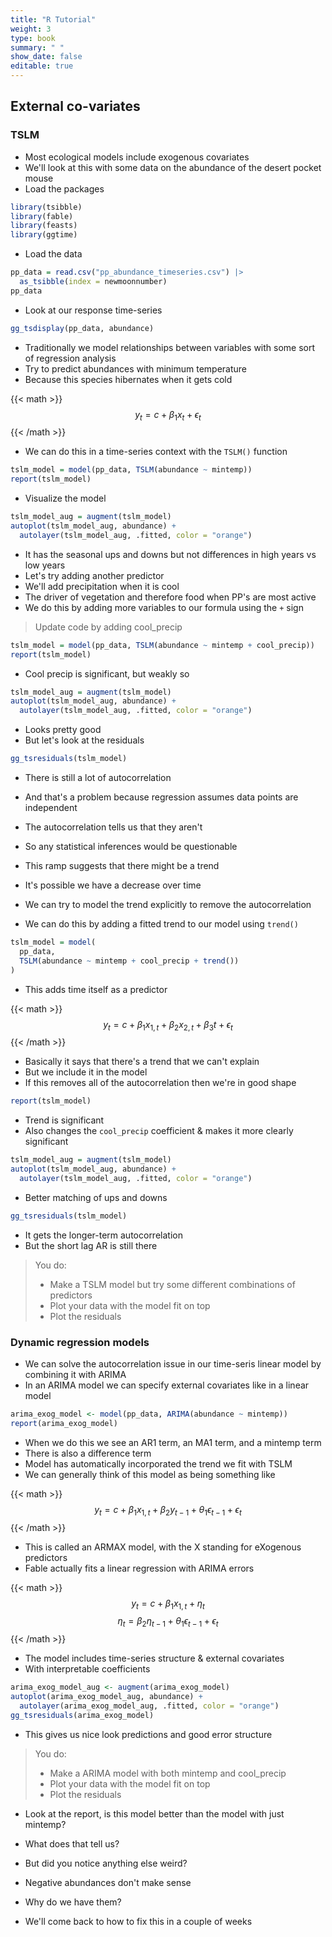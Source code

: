 ```yaml
---
title: "R Tutorial"
weight: 3
type: book
summary: " "
show_date: false
editable: true
---
```


## External co-variates

### TSLM

* Most ecological models include exogenous covariates
* We'll look at this with some data on the abundance of the desert pocket mouse
* Load the packages

```r
library(tsibble)
library(fable)
library(feasts)
library(ggtime)
```

* Load the data

```r
pp_data = read.csv("pp_abundance_timeseries.csv") |>
  as_tsibble(index = newmoonnumber)
pp_data
```

* Look at our response time-series

```r
gg_tsdisplay(pp_data, abundance)
```

* Traditionally we model relationships between variables with some sort of regression analysis
* Try to predict abundances with minimum temperature
* Because this species hibernates when it gets cold

{{< math >}}
$$y_t = c + \beta_1 x_t + \epsilon_t$$
{{< /math >}}


* We can do this in a time-series context with the `TSLM()` function

```r
tslm_model = model(pp_data, TSLM(abundance ~ mintemp))
report(tslm_model)
```

* Visualize the model

```r
tslm_model_aug = augment(tslm_model)
autoplot(tslm_model_aug, abundance) +
  autolayer(tslm_model_aug, .fitted, color = "orange")
```

* It has the seasonal ups and downs but not differences in high years vs low years
* Let's try adding another predictor
* We'll add precipitation when it is cool
* The driver of vegetation and therefore food when PP's are most active
* We do this by adding more variables to our formula using the `+` sign

> Update code by adding cool_precip

```r
tslm_model = model(pp_data, TSLM(abundance ~ mintemp + cool_precip))
report(tslm_model)
```

* Cool precip is significant, but weakly so

```r
tslm_model_aug = augment(tslm_model)
autoplot(tslm_model_aug, abundance) +
  autolayer(tslm_model_aug, .fitted, color = "orange")
```

* Looks pretty good
* But let's look at the residuals

```r
gg_tsresiduals(tslm_model)
```

* There is still a lot of autocorrelation
* And that's a problem because regression assumes data points are independent
* The autocorrelation tells us that they aren't
* So any statistical inferences would be questionable
* This ramp suggests that there might be a trend
* It's possible we have a decrease over time

* We can try to model the trend explicitly to remove the autocorrelation
* We can do this by adding a fitted trend to our model using `trend()`

```r
tslm_model = model(
  pp_data,
  TSLM(abundance ~ mintemp + cool_precip + trend())
)
```

* This adds time itself as a predictor

{{< math >}}
$$y_t = c + \beta_1 x_{1,t} + \beta_2 x_{2,t} + \beta_3 t +  \epsilon_t$$
{{< /math >}}

* Basically it says that there's a trend that we can't explain
* But we include it in the model
* If this removes all of the autocorrelation then we're in good shape

```r
report(tslm_model)
```

* Trend is significant
* Also changes the `cool_precip` coefficient & makes it more clearly significant

```r
tslm_model_aug = augment(tslm_model)
autoplot(tslm_model_aug, abundance) +
  autolayer(tslm_model_aug, .fitted, color = "orange")
```

* Better matching of ups and downs

```r
gg_tsresiduals(tslm_model)
```

* It gets the longer-term autocorrelation
* But the short lag AR is still there

> You do:
> * Make a TSLM model but try some different combinations of predictors
> * Plot your data with the model fit on top
> * Plot the residuals


### Dynamic regression models

* We can solve the autocorrelation issue in our time-seris linear model by combining it with ARIMA
* In an ARIMA model we can specify external covariates like in a linear model

```r
arima_exog_model <- model(pp_data, ARIMA(abundance ~ mintemp))
report(arima_exog_model)
```

* When we do this we see an AR1 term, an MA1 term, and a mintemp term
* There is also a difference term
* Model has automatically incorporated the trend we fit with TSLM
* We can generally think of this model as being something like

{{< math >}}
$$y_t = c + \beta_1 x_{1,t} + \beta_2 y_{t-1} + \theta_1 \epsilon_{t-1} + \epsilon_t$$
{{< /math >}}

* This is called an ARMAX model, with the X standing for eXogenous predictors
* Fable actually fits a linear regression with ARIMA errors

{{< math >}}
$$y_t = c + \beta_1 x_{1,t} + \eta_t$$
$$\eta_t = \beta_2 \eta_{t-1} + \theta_1 \epsilon_{t-1} + \epsilon_t$$
{{< /math >}}

* The model includes time-series structure & external covariates
* With interpretable coefficients

```r
arima_exog_model_aug <- augment(arima_exog_model)
autoplot(arima_exog_model_aug, abundance) +
  autolayer(arima_exog_model_aug, .fitted, color = "orange")
gg_tsresiduals(arima_exog_model)
```

* This gives us nice look predictions and good error structure

> You do:
> * Make a ARIMA model with both mintemp and cool_precip
> * Plot your data with the model fit on top
> * Plot the residuals

* Look at the report, is this model better than the model with just mintemp?
* What does that tell us?

* But did you notice anything else weird?
* Negative abundances don't make sense
* Why do we have them?
* We'll come back to how to fix this in a couple of weeks

